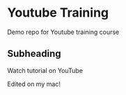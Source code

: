 # Youtube Training

Demo repo for Youtube training course

## Subheading

Watch tutorial on YouTube

Edited on my mac!
